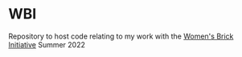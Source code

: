 # WBI
Repository to host code relating to my work with the [Women's Brick Initiative](https://womensbrickinitiative.com/) Summer 2022
